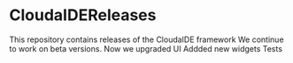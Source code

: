 # CloudaIDEReleases
This repository contains releases of the CloudaIDE framework
We continue to work on beta versions. 
Now we upgraded UI
Addded new widgets
Tests
